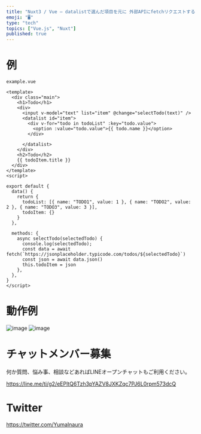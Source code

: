 ```yaml
---
title: "Nuxt3 / Vue – datalistで選んだ項目を元に 外部APIにfetchリクエストする例 ( @change イベントを検知す"
emoji: "🖥"
type: "tech"
topics: ["Vue.js", "Nuxt"]
published: true
---
```


# 例

`example.vue`

```vue
<template>
  <div class="main">
    <h1>Todo</h1>
    <div>
      <input v-model="text" list="item" @change="selectTodo(text)" />
      <datalist id="item">
        <div v-for="todo in todoList" :key="todo.value">
          <option :value="todo.value">{{ todo.name }}</option>
        </div>

      </datalist>
    </div>
    <h2>Todo</h2>
    {{ todoItem.title }}
  </div>
</template>
<script>

export default {
  data() {
    return {
      todoList: [{ name: "TODO1", value: 1 }, { name: "TODO2", value: 2 }, { name: "TODO3", value: 3 }],
      todoItem: {}
    }
  },

  methods: {
    async selectTodo(selectedTodo) {
      console.log(selectedTodo);
      const data = await fetch(`https://jsonplaceholder.typicode.com/todos/${selectedTodo}`)
      const json = await data.json()
      this.todoItem = json
    },
  },
}
</script>
```

# 動作例
![image](https://user-images.githubusercontent.com/13635059/213841489-0b3cca07-0a76-4d45-8e5b-6fbd9835ef33.png)
![image](https://user-images.githubusercontent.com/13635059/213841491-a6e49e47-26f7-43e7-9276-ca31a49b6977.png)



# チャットメンバー募集


何か質問、悩み事、相談などあればLINEオープンチャットもご利用ください。

https://line.me/ti/g2/eEPltQ6Tzh3pYAZV8JXKZqc7PJ6L0rpm573dcQ


# Twitter

https://twitter.com/YumaInaura

